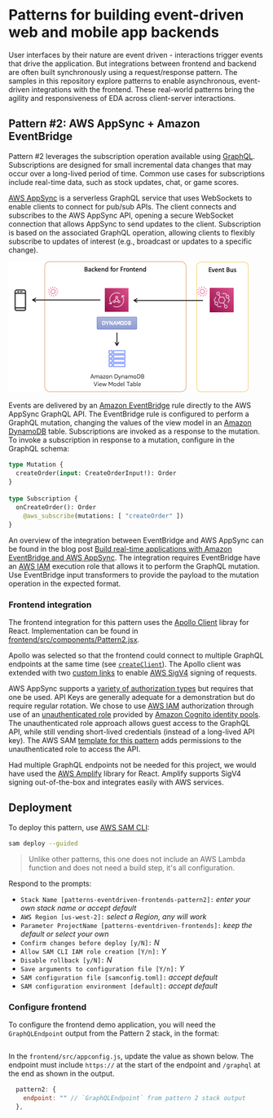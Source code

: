 # Patterns for building event-driven web and mobile app backends

User interfaces by their nature are event driven - interactions trigger events that drive the application. But integrations between frontend and backend are often built synchronously using a request/response pattern. The samples in this repository explore patterns to enable asynchronous, event-driven integrations with the frontend. These real-world patterns bring the agility and responsiveness of EDA across client-server interactions.

## Pattern #2: AWS AppSync + Amazon EventBridge

Pattern #2 leverages the subscription operation available using [GraphQL](https://graphql.org/). Subscriptions are designed for small incremental data changes that may occur over a long-lived period of time. Common use cases for subscriptions include real-time data, such as stock updates, chat, or game scores.

[AWS AppSync](https://aws.amazon.com/appsync/) is a serverless GraphQL service that uses WebSockets to enable clients to connect for pub/sub APIs. The client connects and subscribes to the AWS AppSync API, opening a secure WebSocket connection that allows AppSync to send updates to the client. Subscription is based on the associated GraphQL operation, allowing clients to flexibly subscribe to updates of interest (e.g., broadcast or updates to a specific change).

![Pattern #2](../../images/pattern2.png)

Events are delivered by an [Amazon EventBridge](https://aws.amazon.com/eventbridge/) rule directly to the AWS AppSync GraphQL API. The EventBridge rule is configured to perform a GraphQL mutation, changing the values of the view model in an [Amazon DynamoDB](https://aws.amazon.com/dynamodb/) table. Subscriptions are invoked as a response to the mutation. To invoke a subscription in response to a mutation, configure in the GraphQL schema:

``` graphql
type Mutation {
  createOrder(input: CreateOrderInput!): Order
}

type Subscription {
  onCreateOrder(): Order
    @aws_subscribe(mutations: [ "createOrder" ])
}
```

An overview of the integration between EventBridge and AWS AppSync can be found in the blog post [Build real-time applications with Amazon EventBridge and AWS AppSync](https://aws.amazon.com/blogs/compute/build-real-time-applications-with-amazon-eventbridge-and-aws-appsync/). The integration requires EventBridge have an [AWS IAM](https://aws.amazon.com/iam/) execution role that allows it to perform the GraphQL mutation. Use EventBridge input transformers to provide the payload to the mutation operation in the expected format.

### Frontend integration

The frontend integration for this pattern uses the [Apollo Client](https://www.apollographql.com/docs/react/) libray for React. Implementation can be found in [frontend/src/components/Pattern2.jsx](../../frontend/src/components/Pattern2.jsx).

Apollo was selected so that the frontend could connect to multiple GraphQL endpoints at the same time (see [`createClient`](../../frontend/src/graphql/index.js)). The Apollo client was extended with two [custom links](https://www.apollographql.com/docs/react/api/link/introduction/) to enable [AWS SigV4](https://docs.aws.amazon.com/AmazonS3/latest/API/sig-v4-authenticating-requests.html) signing of requests.

AWS AppSync supports a [variety of authorization types](https://docs.aws.amazon.com/appsync/latest/devguide/security-authz.html) but requires that one be used. API Keys are generally adequate for a demonstration but do require regular rotation. We chose to use [AWS IAM](https://aws.amazon.com/iam/) authorization through use of an [unauthenticated role](https://docs.aws.amazon.com/location/latest/developerguide/authenticating-using-cognito.html) provided by [Amazon Cognito identity pools](https://docs.aws.amazon.com/cognito/latest/developerguide/identity-pools.html). The unauthenticated role approach allows guest access to the GraphQL API, while still vending short-lived credentials (instead of a long-lived API key). The AWS SAM [template for this pattern](./template.yaml) adds permissions to the unauthenticated role to access the API.

Had multiple GraphQL endpoints not be needed for this project, we would have used the [AWS Amplify](https://docs.amplify.aws/react/build-a-backend/graphqlapi/connect-to-api/) library for React. Amplify supports SigV4 signing out-of-the-box and integrates easily with AWS services.

## Deployment

To deploy this pattern, use [AWS SAM CLI](https://docs.aws.amazon.com/serverless-application-model/latest/developerguide/install-sam-cli.html):

``` bash
sam deploy --guided
```

> Unlike other patterns, this one does not include an AWS Lambda function and does not need a build step, it's all configuration.

Respond to the prompts:

  - `Stack Name [patterns-eventdriven-frontends-pattern2]:` *enter your own stack name or accept default*
  - `AWS Region [us-west-2]:` *select a Region, any will work*
  - `Parameter ProjectName [patterns-eventdriven-frontends]:` *keep the default or select your own*
  - `Confirm changes before deploy [y/N]:` *N*
  - `Allow SAM CLI IAM role creation [Y/n]:` *Y*
  - `Disable rollback [y/N]:` *N*
  - `Save arguments to configuration file [Y/n]:` *Y*
  - `SAM configuration file [samconfig.toml]:` *accept default*
  - `SAM configuration environment [default]:` *accept default*

### Configure frontend

To configure the frontend demo application, you will need the `GraphQLEndpoint` output from the Pattern 2 stack, in the format:

``` bash
```

In the `frontend/src/appconfig.js`, update the value as shown below. The endpoint must include `https://` at the start of the endpoint and `/graphql` at the end as shown in the output.

``` js
  pattern2: {
    endpoint: "" // `GraphQLEndpoint` from pattern 2 stack output
  },
```